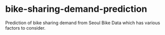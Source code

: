 # bike-sharing-demand-prediction
Prediction of bike sharing demand from Seoul Bike Data which has various factors to consider.
